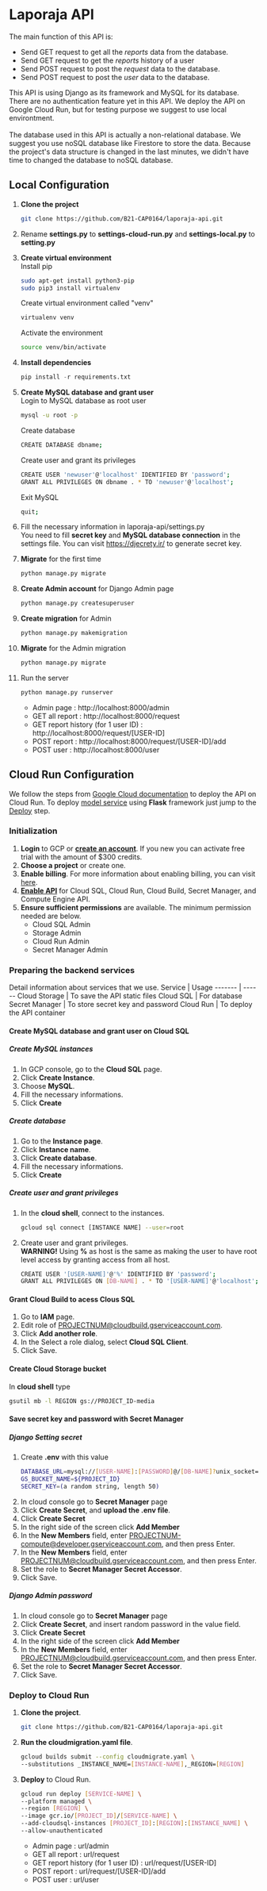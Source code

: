 # Laporaja API
The main function of this API is:
- Send GET request to get all the _reports_ data from the database.
- Send GET request to get the _reports_ history of a user
- Send POST request to post the _request_ data to the database.
- Send POST request to post the _user_ data to the database.

This API is using Django as its framework and MySQL for its database.
There are no authentication feature yet in this API. 
We deploy the API on Google Cloud Run, but for testing purpose we suggest to use local environtment.
<br/><br/>
The database used in this API is actually a non-relational database. We suggest you use noSQL database like Firestore to store the data. Because the project's data structure is changed in the last minutes, we didn't have time to changed the database to noSQL database. 


## Local Configuration
1. **Clone the project**
    ```sh
    git clone https://github.com/B21-CAP0164/laporaja-api.git
    ```
2. Rename **settings.py** to **settings-cloud-run.py** and **settings-local.py** to **setting.py**
2. **Create virtual environment**<br/>
    Install pip
    ```sh
    sudo apt-get install python3-pip
    sudo pip3 install virtualenv
    ```
    Create virtual environment called "venv"
    ```sh
    virtualenv venv
    ```
    Activate the environment
    ```sh
    source venv/bin/activate
    ```
3. **Install dependencies**
    ```python
    pip install -r requirements.txt
    ```
4. **Create MySQL database and grant user**<br/>
    Login to MySQL database as root user
    ```sh
    mysql -u root -p
    ```
    Create database
    ```sh
    CREATE DATABASE dbname;
    ```
    Create user and grant its privileges
    ```sh
    CREATE USER 'newuser'@'localhost' IDENTIFIED BY 'password';
    GRANT ALL PRIVILEGES ON dbname . * TO 'newuser'@'localhost';
    ```
    Exit MySQL
    ```sh
    quit;
    ```
5. Fill the necessary information in laporaja-api/settings.py<br/>
    You need to fill **secret key** and **MySQL database connection** in the settings file.
    You can visit https://djecrety.ir/ to generate secret key. 

6. **Migrate** for the first time
    ```sh
    python manage.py migrate
    ```
7. **Create Admin account** for Django Admin page
    ```sh
    python manage.py createsuperuser
    ```
8. **Create migration** for Admin
    ```sh
    python manage.py makemigration
    ```
9. **Migrate** for the Admin migration
    ```sh
    python manage.py migrate
    ```
10. Run the server
    ```sh
    python manage.py runserver
    ```
    - Admin page : http://localhost:8000/admin
    - GET all report : http://localhost:8000/request
    - GET report history (for 1 user ID) : http://localhost:8000/request/[USER-ID]
    - POST report : http://localhost:8000/request/[USER-ID]/add
    - POST user : http://localhost:8000/user
    
## Cloud Run Configuration
We follow the steps from [Google Cloud documentation](https://cloud.google.com/python/django/run) to deploy the API on Cloud Run.
To deploy [model service](https://github.com/B21-CAP0164/ML_Final-Project.git) using **Flask** framework just jump to the [Deploy](#deploy-to-cloud-run) step.

### Initialization
1. **Login** to GCP or [**create an account**](https://console.cloud.google.com/freetrial?_ga=2.79791191.1147108650.1623074813-999576286.1622490512). If you new you can activate free trial with the amount of $300 credits.
2. **Choose a project** or create one.
3. **Enable billing**. For more information about enabling billing, you can visit [here]( https://cloud.google.com/billing/docs/how-to/modify-project).
4. [**Enable API**](https://console.cloud.google.com/flows/enableapi?apiid=run.googleapis.com,sql-component.googleapis.com,sqladmin.googleapis.com,compute.googleapis.com,cloudbuild.googleapis.com,secretmanager.googleapis.com&_ga=2.118206409.1147108650.1623074813-999576286.1622490512&_gac=1.253091323.1623075296.Cj0KCQjwh_eFBhDZARIsALHjIKdof96Em5Zk67EaqR4GmjPsoKsXKBHSwcW2xWhYxw8IyGxNqAnHdsgaAqRDEALw_wcB) for Cloud SQL, Cloud Run, Cloud Build, Secret Manager, and Compute Engine API.
5. **Ensure sufficient permissions** are available. The minimum permission needed are below.
    - Cloud SQL Admin
    - Storage Admin
    - Cloud Run Admin
    - Secret Manager Admin

### Preparing the backend services
Detail information about services that we use.
Service | Usage
------- | ------
Cloud Storage | To save the API static files
Cloud SQL | For database
Secret Manager | To store secret key and password
Cloud Run | To deploy the API container

#### Create MySQL database and grant user on Cloud SQL
##### Create MySQL instances 
1. In GCP console, go to the **Cloud SQL** page.
2. Click **Create Instance**.
3. Choose **MySQL**.
4. Fill the necessary informations.
5. Click **Create**
##### Create database
1. Go to the **Instance page**.
2. Click **Instance name**.
3. Click **Create database**.
4. Fill the necessary informations.
5. Click **Create**
##### Create user and grant privileges
1. In the **cloud shell**, connect to the instances.
    ```sh
    gcloud sql connect [INSTANCE NAME] --user=root
    ```
2. Create user and grant privileges.<br/>
**WARNING!** Using **%** as host is the same as making the user to have root level access by granting access from all host.
    ```sh
    CREATE USER '[USER-NAME]'@'%' IDENTIFIED BY 'password';
    GRANT ALL PRIVILEGES ON [DB-NAME] . * TO '[USER-NAME]'@'localhost';
    ```
    
#### Grant Cloud Build to acess Clous SQL
1. Go to **IAM** page.
2. Edit role of PROJECTNUM@cloudbuild.gserviceaccount.com.
3. Click **Add another role**.
4. In the Select a role dialog, select **Cloud SQL Client**.
5. Click Save.

#### Create Cloud Storage bucket
In **cloud shell** type
```sh
gsutil mb -l REGION gs://PROJECT_ID-media
```

#### Save secret key and password with Secret Manager
##### Django Setting secret
1. Create **.env** with this value
    ```sh
    DATABASE_URL=mysql://[USER-NAME]:[PASSWORD]@/[DB-NAME]?unix_socket=/cloudsql/${PROJECT_ID}:${REGION}:<instances-name>
    GS_BUCKET_NAME=${PROJECT_ID} 
    SECRET_KEY=(a random string, length 50)
    ```
2. In cloud console go to **Secret Manager** page
3. Click **Create Secret**, and **upload the .env file**. 
4. Click **Create Secret**
5. In the right side of the screen click **Add Member**
6. In the **New Members** field, enter PROJECTNUM-compute@developer.gserviceaccount.com, and then press Enter.
7. In the **New Members** field, enter PROJECTNUM@cloudbuild.gserviceaccount.com, and then press Enter.
8. Set the role to **Secret Manager Secret Accessor**.
9. Click Save.
##### Django Admin password
1. In cloud console go to **Secret Manager** page
3. Click **Create Secret**, and insert random password in the value field. 
4. Click **Create Secret**
5. In the right side of the screen click **Add Member**
7. In the **New Members** field, enter PROJECTNUM@cloudbuild.gserviceaccount.com, and then press Enter.
8. Set the role to **Secret Manager Secret Accessor**.
9. Click Save.

### Deploy to Cloud Run
1. **Clone the project**.
    ```sh
    git clone https://github.com/B21-CAP0164/laporaja-api.git
    ```
2. **Run the cloudmigration.yaml file**. 
    ```sh
    gcloud builds submit --config cloudmigrate.yaml \
    --substitutions _INSTANCE_NAME=[INSTANCE-NAME],_REGION=[REGION]
    ```
3. **Deploy** to Cloud Run.
    ```sh
    gcloud run deploy [SERVICE-NAME] \
    --platform managed \
    --region [REGION] \
    --image gcr.io/[PROJECT_ID]/[SERVICE-NAME] \
    --add-cloudsql-instances [PROJECT_ID]:[REGION]:[INSTANCE_NAME] \
    --allow-unauthenticated
    ```
    - Admin page : url/admin
    - GET all report : url/request
    - GET report history (for 1 user ID) : url/request/[USER-ID]
    - POST report : url/request/[USER-ID]/add
    - POST user : url/user
